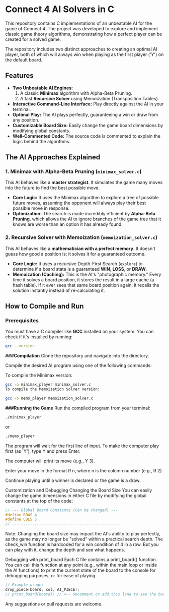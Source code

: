 # Connect 4 AI Solvers in C

This repository contains C implementations of an unbeatable AI for the game of Connect 4. The project was developed to explore and implement classic game theory algorithms, demonstrating how a perfect player can be created for a solved game.

The repository includes two distinct approaches to creating an optimal AI player, both of which will always win when playing as the first player ('Y') on the default board.

## Features

* **Two Unbeatable AI Engines:**
    1.  A classic **Minimax** algorithm with Alpha-Beta Pruning.
    2.  A fast **Recursive Solver** using Memoization (Transposition Tables).
* **Interactive Command-Line Interface:** Play directly against the AI in your terminal.
* **Optimal Play:** The AI plays perfectly, guaranteeing a win or draw from any position.
* **Customizable Board Size:** Easily change the game board dimensions by modifying global constants.
* **Well-Commented Code:** The source code is commented to explain the logic behind the algorithms.

## The AI Approaches Explained

### 1. Minimax with Alpha-Beta Pruning (`minimax_solver.c`)

This AI behaves like a **master strategist**. It simulates the game many moves into the future to find the best possible move.

* **Core Logic:** It uses the Minimax algorithm to explore a tree of possible future moves, assuming the opponent will always play their best possible move in response.
* **Optimization:** The search is made incredibly efficient by **Alpha-Beta Pruning**, which allows the AI to ignore branches of the game tree that it knows are worse than an option it has already found.

### 2. Recursive Solver with Memoization (`memoization_solver.c`)

This AI behaves like a **mathematician with a perfect memory**. It doesn't guess how good a position is; it solves it for a guaranteed outcome.

* **Core Logic:** It uses a recursive Depth-First Search (`explore`) to determine if a board state is a guaranteed **WIN**, **LOSS**, or **DRAW**.
* **Memoization (Caching):** This is the AI's "photographic memory." Every time it solves a board position, it stores the result in a large cache (a hash table). If it ever sees that same board position again, it recalls the solution instantly instead of re-calculating it.

## How to Compile and Run

### Prerequisites

You must have a C compiler like **GCC** installed on your system. You can check if it's installed by running:

```sh
gcc --version
```
**###Compilation**
Clone the repository and navigate into the directory.

Compile the desired AI program using one of the following commands:

To compile the Minimax version:

```sh
gcc -o minimax_player minimax_solver.c
To compile the Memoization Solver version:
```
```sh
gcc -o memo_player memoization_solver.c
```

**###Running the Game**
Run the compiled program from your terminal:
```sh
./minimax_player
```
or
```sh
./memo_player
```
The program will wait for the first line of input. To make the computer play first (as 'Y'), type Y and press Enter.

The computer will print its move (e.g., Y 3).

Enter your move in the format R n, where n is the column number (e.g., R 2).

Continue playing until a winner is declared or the game is a draw.

Customization and Debugging
Changing the Board Size
You can easily change the game dimensions in either C file by modifying the global constants at the top of the code:

```c
// --- Global Board Constants (Can be changed) ---
#define ROWS 4
#define COLS 5
// ------------------------------------------------
```
Note: Changing the board size may impact the AI's ability to play perfectly, as the game may no longer be "solved" within a practical search depth. The check_win function is hardcoded for a win condition of 4 in a row. But you can play with it, change the depth and see what happens.

Debugging with print_board
Each C file contains a print_board() function. You can call this function at any point (e.g., within the main loop or inside the AI functions) to print the current state of the board to the console for debugging purposes, or for ease of playing.

```c
// Example usage:
drop_piece(board, col, AI_PIECE);
// print_board(board); // <-- Uncomment or add this line to see the board state
```

Any suggestions or pull requests are welcome.
